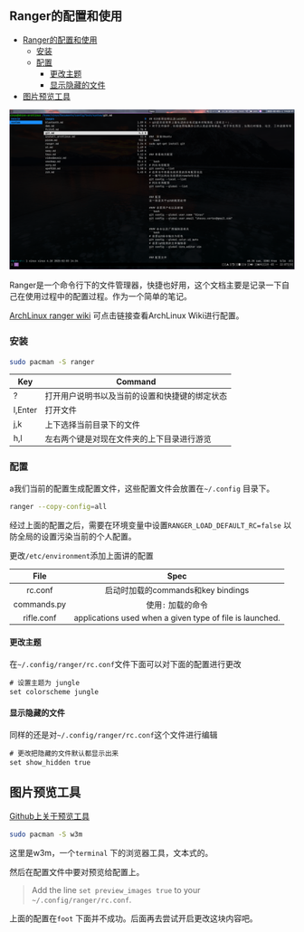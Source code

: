 ## Ranger的配置和使用

   * [Ranger的配置和使用](#ranger的配置和使用)
      * [安装](#安装)
      * [配置](#配置)
         * [更改主题](#更改主题)
         * [显示隐藏的文件](#显示隐藏的文件)
   * [图片预览工具](#图片预览工具)

![ranger的配置截图](./images/ranger-screenshot.png)

Ranger是一个命令行下的文件管理器，快捷也好用，这个文档主要是记录一下自己在使用过程中的配置过程。作为一个简单的笔记。

[ArchLinux ranger wiki](https://wiki.archlinux.org/title/Ranger) 可点击链接查看ArchLinux Wiki进行配置。

### 安装
```bash
sudo pacman -S ranger
```

| Key     | Command                                        |
|---------|------------------------------------------------|
| ?       | 打开用户说明书以及当前的设置和快捷键的绑定状态 |
| l,Enter | 打开文件                                       |
| j,k     | 上下选择当前目录下的文件                       |
| h,l     | 左右两个键是对现在文件夹的上下目录进行游览     |

### 配置
a我们当前的配置生成配置文件，这些配置文件会放置在`~/.config` 目录下。
```bash
ranger --copy-config=all
```

经过上面的配置之后，需要在环境变量中设置`RANGER_LOAD_DEFAULT_RC=false` 以防全局的设置污染当前的个人配置。 

更改`/etc/environment`添加上面讲的配置

|     File    |                           Spec                           |
|:-----------:|:--------------------------------------------------------:|
|   rc.conf   |            启动时加载的commands和key bindings            |
| commands.py |                    使用`:` 加载的命令                    |
|  rifle.conf | applications used when a given type of file is launched. |

#### 更改主题
在`~/.config/ranger/rc.conf`文件下面可以对下面的配置进行更改

```
# 设置主题为 jungle
set colorscheme jungle
```

#### 显示隐藏的文件
同样的还是对`~/.config/ranger/rc.conf`这个文件进行编辑

```
# 更改把隐藏的文件默认都显示出来
set show_hidden true
```

##  图片预览工具

[Github上关于预览工具](https://github.com/ranger/ranger/wiki/Image-Previews) 

```bash
sudo pacman -S w3m
```

这里是w3m，一个`terminal` 下的浏览器工具，文本式的。

然后在配置文件中要对预览给配置上。
> Add the line `set preview_images true` to your `~/.config/ranger/rc.conf`.

上面的配置在`foot` 下面并不成功。后面再去尝试开启更改这块内容吧。




